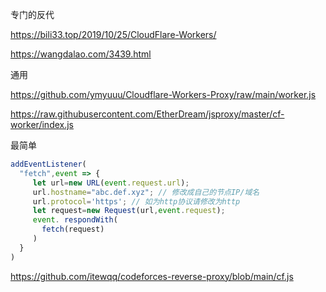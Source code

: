专门的反代

https://bili33.top/2019/10/25/CloudFlare-Workers/

https://wangdalao.com/3439.html



通用

https://github.com/ymyuuu/Cloudflare-Workers-Proxy/raw/main/worker.js

https://raw.githubusercontent.com/EtherDream/jsproxy/master/cf-worker/index.js



最简单

```javascript
addEventListener(
  "fetch",event => {
     let url=new URL(event.request.url);
     url.hostname="abc.def.xyz"; // 修改成自己的节点IP/域名
     url.protocol='https'; // 如为http协议请修改为http
     let request=new Request(url,event.request);
     event. respondWith(
       fetch(request)
     )
  }
)
```

https://github.com/itewqq/codeforces-reverse-proxy/blob/main/cf.js